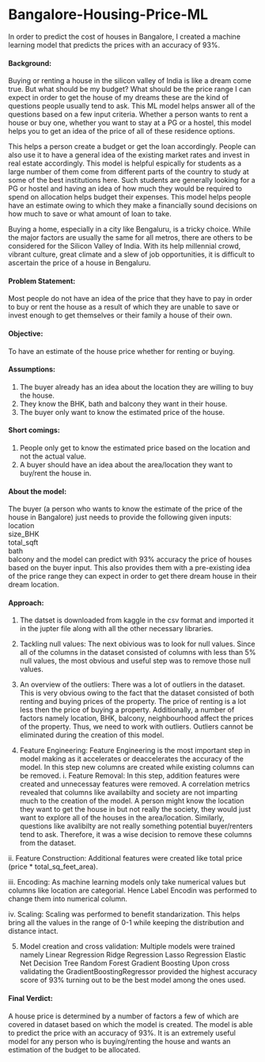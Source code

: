 # Bangalore-Housing-Price-ML
In order to predict the cost of houses in Bangalore, I created a machine learning model that predicts the prices with an accuracy of 93%.

#### Background:
Buying or renting a house in the silicon valley of India is like a dream come true. But what should be my budget? What should be the price range I can expect in order to get the house of my dreams these are the kind of questions people usually tend to ask. This ML model helps answer all of the questions based on a few input criteria. Whether a person wants to rent a house or buy one, whether you want to stay at a PG or a hostel, this model helps you to get an idea of the price of all of these residence options.

This helps a person create a budget or get the loan accordingly. People can also use it to have a general idea of the existing market rates and invest in real estate accordingly. This model is helpful espically for students as a large number of them come from different parts of the country to study at some of the best institutions here. Such students are generally looking for a PG or hostel and having an idea of how much they would be required to spend on allocation helps budget their expenses. This model helps people have an estimate owing to which they make a financially sound decisions on how much to save or what amount of loan to take.

Buying a home, especially in a city like Bengaluru, is a tricky choice. While the major factors are usually the same for all metros, there are others to be considered for the Silicon Valley of India. With its help millennial crowd, vibrant culture, great climate and a slew of job opportunities, it is difficult to ascertain the price of a house in Bengaluru.

#### Problem Statement:
Most people do not have an idea of the price that they have to pay in order to buy or rent the house as a result of which they are unable to save or invest enough to get themselves or their family a house of their own.

#### Objective: 
To have an estimate of the house price whether for renting or buying.

#### Assumptions:
1. The buyer already has an idea about the location they are willing to buy the house.
2. They know the BHK, bath and balcony	they want in their house.
3. The buyer only want to know the estimated price of the house.

#### Short comings:
1. People only get to know the estimated price based on the location and not the actual value.
2. A buyer should have an idea about the area/location they want to buy/rent the house in.

#### About the model:

The buyer (a person who wants to know the estimate of the price of the house in Bangalore) just needs to provide the following given inputs:
location	
size_BHK	
total_sqft	
bath	
balcony	
and the model can predict with 93% accuracy the price of houses based on the buyer input. This also provides them with a pre-existing idea of the price range they can expect in order to get there dream house in their dream location. 

#### Approach:

1. The datset is downloaded from kaggle in the csv format and imported it in the jupter file along with all the other necessary libraries.

2. Tackling null values:
   The next obivious was to look for null values. Since all of the columns in the dataset consisted of columns with less than 5% null values, the most obvious and useful step was to remove those null values.

3. An overview of the outliers:
   There was a lot of outliers in the dataset. This is very obvious owing to the fact that the dataset consisted of both renting and buying prices of the property. The price of renting is a lot less then the         price of buying a property. Additionally, a number of factors namely location, BHK, balcony, neighbourhood affect the prices of the property. Thus, we need to work with outliers. Outliers cannot be eliminated     during the creation of this model.

4. Feature Engineering:
   Feature Engineering is the most important step in model making as it accelerates or deaccelerates the accuracy of the model. In this step new columns are           created while existing columns can be removed. 
i. Feature Removal:
   In this step, addition features were created and unnecessay features were removed. A correlation metrics revealed that columns like availabilty and society are     not imparting much to the creation of the model. A person might know the location they want to get the house in but not really the society, they would just want    to explore all of the houses in the area/location. Similarly, questions like avalibilty are not really something potential buyer/renters tend to ask. Therefore,    it was a wise decision to remove these columns from the dataset.
   
ii. Feature Construction:
   Additional features were created like total price (price * total_sq_feet_area).

iii. Encoding:
   As machine learning models only take numerical values but columns like location are categorial. Hence Label Encodin was performed to change them into numerical     column.

iv. Scaling:
   Scaling was performed to benefit standarization. This helps bring all the values in the range of 0-1 while keeping the distribution and distance intact.

5. Model creation and cross validation:
   Multiple models were trained namely
    Linear Regression
    Ridge Regression
    Lasso Regression
    Elastic Net
    Decision Tree
    Random Forest
    Gradient Boosting
   Upon cross validating the GradientBoostingRegressor provided the highest accuracy score of 93% turning out to be the best model among the ones used.

#### Final Verdict:
A house price is determined by a number of factors a few of which are covered in dataset based on which the model is created. The model is able to predict the price with an accuracy of 93%. It is an extremely useful model for any person who is buying/renting the house and wants an estimation of the budget to be allocated.


 
